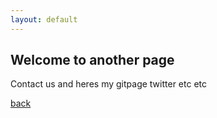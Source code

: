 ```yaml
---
layout: default
---
```


## Welcome to another page

Contact us and heres my gitpage twitter etc etc

[back](./)
